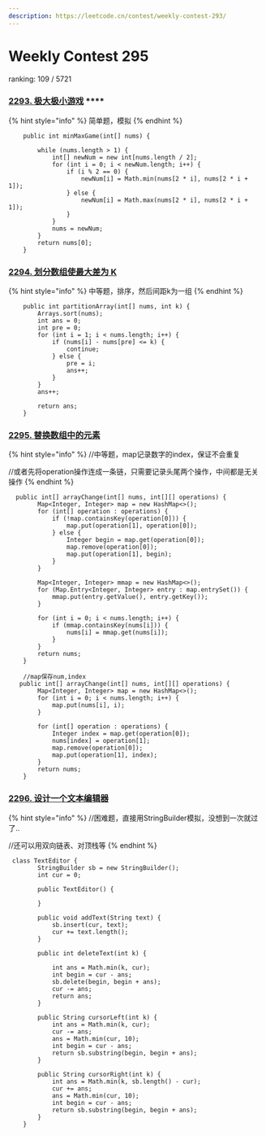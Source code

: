 ```yaml
---
description: https://leetcode.cn/contest/weekly-contest-293/
---
```


# Weekly Contest 295

ranking: 109 / 5721



### [**2293. 极大极小游戏**](https://leetcode.cn/problems/min-max-game/) ****&#x20;

{% hint style="info" %}
简单题，模拟
{% endhint %}

```
    public int minMaxGame(int[] nums) {

        while (nums.length > 1) {
            int[] newNum = new int[nums.length / 2];
            for (int i = 0; i < newNum.length; i++) {
                if (i % 2 == 0) {
                    newNum[i] = Math.min(nums[2 * i], nums[2 * i + 1]);
                } else {
                    newNum[i] = Math.max(nums[2 * i], nums[2 * i + 1]);
                }
            }
            nums = newNum;
        }
        return nums[0];
    }
```

### [**2294. 划分数组使最大差为 K**](https://leetcode.cn/problems/partition-array-such-that-maximum-difference-is-k/)

{% hint style="info" %}
中等题，排序，然后间距k为一组
{% endhint %}

```
    public int partitionArray(int[] nums, int k) {
        Arrays.sort(nums);
        int ans = 0;
        int pre = 0;
        for (int i = 1; i < nums.length; i++) {
            if (nums[i] - nums[pre] <= k) {
                continue;
            } else {
                pre = i;
                ans++;
            }
        }
        ans++;

        return ans;
    }

```



### [**2295. 替换数组中的元素**](https://leetcode.cn/problems/replace-elements-in-an-array/)

{% hint style="info" %}
//中等题，map记录数字的index，保证不会重复

&#x20;//或者先将operation操作连成一条链，只需要记录头尾两个操作，中间都是无关操作
{% endhint %}

```
  public int[] arrayChange(int[] nums, int[][] operations) {
        Map<Integer, Integer> map = new HashMap<>();
        for (int[] operation : operations) {
            if (!map.containsKey(operation[0])) {
                map.put(operation[1], operation[0]);
            } else {
                Integer begin = map.get(operation[0]);
                map.remove(operation[0]);
                map.put(operation[1], begin);
            }
        }

        Map<Integer, Integer> mmap = new HashMap<>();
        for (Map.Entry<Integer, Integer> entry : map.entrySet()) {
            mmap.put(entry.getValue(), entry.getKey());
        }

        for (int i = 0; i < nums.length; i++) {
            if (mmap.containsKey(nums[i])) {
                nums[i] = mmap.get(nums[i]);
            }
        }
        return nums;
    }
```

```
    //map保存num,index
   public int[] arrayChange(int[] nums, int[][] operations) {
        Map<Integer, Integer> map = new HashMap<>();
        for (int i = 0; i < nums.length; i++) {
            map.put(nums[i], i);
        }

        for (int[] operation : operations) {
            Integer index = map.get(operation[0]);
            nums[index] = operation[1];
            map.remove(operation[0]);
            map.put(operation[1], index);
        }
        return nums;
    }
```

### [**2296. 设计一个文本编辑器**](https://leetcode.cn/problems/design-a-text-editor/)

{% hint style="info" %}
//困难题，直接用StringBuilder模拟，没想到一次就过了..&#x20;

//还可以用双向链表、对顶栈等
{% endhint %}

```
 class TextEditor {
        StringBuilder sb = new StringBuilder();
        int cur = 0;

        public TextEditor() {

        }

        public void addText(String text) {
            sb.insert(cur, text);
            cur += text.length();
        }

        public int deleteText(int k) {

            int ans = Math.min(k, cur);
            int begin = cur - ans;
            sb.delete(begin, begin + ans);
            cur -= ans;
            return ans;
        }

        public String cursorLeft(int k) {
            int ans = Math.min(k, cur);
            cur -= ans;
            ans = Math.min(cur, 10);
            int begin = cur - ans;
            return sb.substring(begin, begin + ans);
        }

        public String cursorRight(int k) {
            int ans = Math.min(k, sb.length() - cur);
            cur += ans;
            ans = Math.min(cur, 10);
            int begin = cur - ans;
            return sb.substring(begin, begin + ans);
        }
    }
```

